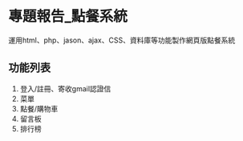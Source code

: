 # 專題報告_點餐系統
運用html、php、jason、ajax、CSS、資料庫等功能製作網頁版點餐系統

## 功能列表
1. 登入/註冊、寄收gmail認證信  
2. 菜單  
3. 點餐/購物車  
4. 留言板  
5. 排行榜  

